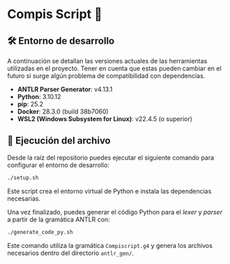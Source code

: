 # Compis Script 🧠

## 🛠️ Entorno de desarrollo

A continuación se detallan las versiones actuales de las herramientas utilizadas en el proyecto. Tener en cuenta que estas pueden cambiar en el futuro si surge algún problema de compatibilidad con dependencias.

* **ANTLR Parser Generator**: v4.13.1  
* **Python**: 3.10.12  
* **pip**: 25.2  
* **Docker**: 28.3.0 (build 38b7060)  
* **WSL2 (Windows Subsystem for Linux)**: v22.4.5 (o superior)  

## 🚀 Ejecución del archivo

Desde la raíz del repositorio puedes ejecutar el siguiente comando para configurar el entorno de desarrollo:

```bash
./setup.sh
```

Este script crea el entorno virtual de Python e instala las dependencias necesarias.

Una vez finalizado, puedes generar el código Python para el *lexer* y *parser* a partir de la gramática ANTLR con:

```bash
./generate_code_py.sh
```

Este comando utiliza la gramática `Compiscript.g4` y genera los archivos necesarios dentro del directorio `antlr_gen/`.
